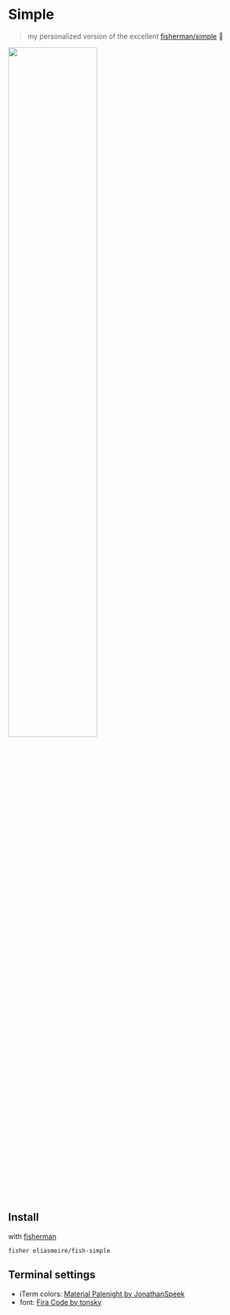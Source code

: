 # Simple
> my personalized version of the excellent [fisherman/simple](https://github.com/fisherman/simple) 🐠

<img src="https://user-images.githubusercontent.com/8850410/31786549-3744f83e-b509-11e7-865e-0fe5491e28b9.png" width="60%" />

## Install

with [fisherman]

```
fisher eliasmeire/fish-simple
```

## Terminal settings

- iTerm colors: [Material Palenight by JonathanSpeek](https://github.com/JonathanSpeek/palenight-iterm2)
- font: [Fira Code by tonsky](https://github.com/tonsky/FiraCode)

[fisherman]: https://github.com/fisherman/fisherman
